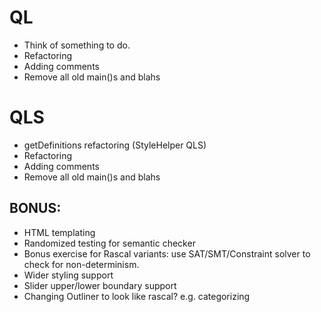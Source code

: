 # QL
* Think of something to do.
* Refactoring
* Adding comments
* Remove all old main()s and blahs


# QLS
* getDefinitions refactoring (StyleHelper QLS)
* Refactoring
* Adding comments
* Remove all old main()s and blahs


## BONUS:
* HTML templating
* Randomized testing for semantic checker
* Bonus exercise for Rascal variants: use SAT/SMT/Constraint solver to check for non-determinism.
* Wider styling support
* Slider upper/lower boundary support
* Changing Outliner to look like rascal? e.g. categorizing 
